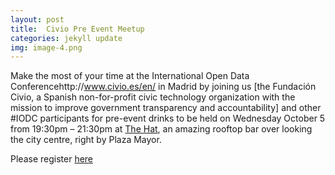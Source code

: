 ```yaml
---
layout: post
title:  Civio Pre Event Meetup 
categories: jekyll update
img: image-4.png
---
```

Make the most of your time at the International Open Data Conferencehttp://www.civio.es/en/ in Madrid by joining us [the Fundación Civio, a Spanish non-for-profit civic technology organization with the mission to improve government transparency and accountability] and other #IODC participants for pre-event drinks to be held on Wednesday October 5 from 19:30pm – 21:30pm at [The Hat](http://thehatmadrid.com/hostel-centro-historico-madrid/), an amazing rooftop bar over looking the city centre, right by Plaza Mayor. 

Please register [here](https://attending.io/events/iodc16-pre-event-meetup-hosted-by-civio)
